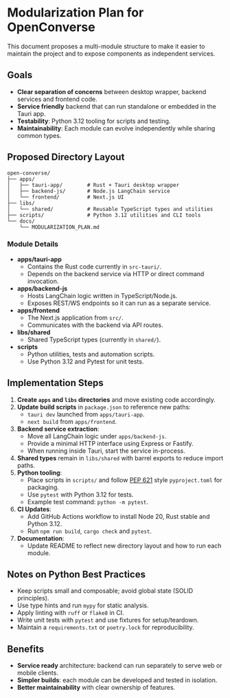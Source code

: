 # Modularization Plan for OpenConverse

This document proposes a multi-module structure to make it easier to maintain the project and to expose components as independent services.

## Goals
- **Clear separation of concerns** between desktop wrapper, backend services and frontend code.
- **Service friendly** backend that can run standalone or embedded in the Tauri app.
- **Testability**: Python 3.12 tooling for scripts and testing.
- **Maintainability**: Each module can evolve independently while sharing common types.

## Proposed Directory Layout
```
open-converse/
├── apps/
│   ├── tauri-app/        # Rust + Tauri desktop wrapper
│   ├── backend-js/       # Node.js LangChain service
│   └── frontend/         # Next.js UI
├── libs/
│   └── shared/           # Reusable TypeScript types and utilities
├── scripts/              # Python 3.12 utilities and CLI tools
└── docs/
    └── MODULARIZATION_PLAN.md
```

### Module Details
- **apps/tauri-app**
  - Contains the Rust code currently in `src-tauri/`.
  - Depends on the backend service via HTTP or direct command invocation.
- **apps/backend-js**
  - Hosts LangChain logic written in TypeScript/Node.js.
  - Exposes REST/WS endpoints so it can run as a separate service.
- **apps/frontend**
  - The Next.js application from `src/`.
  - Communicates with the backend via API routes.
- **libs/shared**
  - Shared TypeScript types (currently in `shared/`).
- **scripts**
  - Python utilities, tests and automation scripts.
  - Use Python 3.12 and Pytest for unit tests.

## Implementation Steps
1. **Create `apps` and `libs` directories** and move existing code accordingly.
2. **Update build scripts** in `package.json` to reference new paths:
   - `tauri dev` launched from `apps/tauri-app`.
   - `next build` from `apps/frontend`.
3. **Backend service extraction**:
   - Move all LangChain logic under `apps/backend-js`.
   - Provide a minimal HTTP interface using Express or Fastify.
   - When running inside Tauri, start the service in-process.
4. **Shared types** remain in `libs/shared` with barrel exports to reduce import paths.
5. **Python tooling**:
   - Place scripts in `scripts/` and follow [PEP 621](https://peps.python.org/pep-0621/) style `pyproject.toml` for packaging.
   - Use `pytest` with Python 3.12 for tests.
   - Example test command: `python -m pytest`.
6. **CI Updates**:
   - Add GitHub Actions workflow to install Node 20, Rust stable and Python 3.12.
   - Run `npm run build`, `cargo check` and `pytest`.
7. **Documentation**:
   - Update README to reflect new directory layout and how to run each module.

## Notes on Python Best Practices
- Keep scripts small and composable; avoid global state (SOLID principles).
- Use type hints and run `mypy` for static analysis.
- Apply linting with `ruff` or `flake8` in CI.
- Write unit tests with `pytest` and use fixtures for setup/teardown.
- Maintain a `requirements.txt` or `poetry.lock` for reproducibility.

## Benefits
- **Service ready** architecture: backend can run separately to serve web or mobile clients.
- **Simpler builds**: each module can be developed and tested in isolation.
- **Better maintainability** with clear ownership of features.

